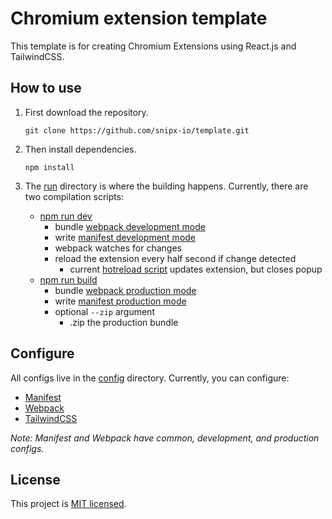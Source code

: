 # Chromium extension template
This template is for creating Chromium Extensions using React.js and TailwindCSS.

## How to use
1. First download the repository.
    ```
    git clone https://github.com/snipx-io/template.git
    ```
2. Then install dependencies.
    ```
    npm install
    ```
3. The [run](./run/) directory is where the building happens. Currently, there are two compilation scripts:

    - [npm run dev](./run/dev.js)
        - bundle [webpack development mode](./config/webpack/development.js)
        - write [manifest development mode](./config/manifest/development.json)
        - webpack watches for changes
        - reload the extension every half second if change detected
            - current [hotreload script](./run/scripts/hotreload.js) updates extension, but closes popup
    - [npm run build](./run/build.js)
        - bundle [webpack production mode](./config/webpack/production.js)
        - write [manifest production mode](./config/manifest/production.json)
        - optional `--zip` argument
            - .zip the production bundle
## Configure
All configs live in the [config](./config/) directory. Currently, you can configure:
- [Manifest](./config/manifest/)
- [Webpack](./config/webpack/)
- [TailwindCSS](./config/tailwindcss.js)

*Note: Manifest and Webpack have common, development, and production configs.*
## License
This project is [MIT licensed](./LICENSE).
